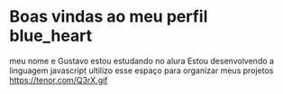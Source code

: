 # Boas vindas ao meu perfil blue_heart
meu nome e Gustavo 
estou estudando no alura 
Estou desenvolvendo a linguagem javascript 
ultilizo esse espaço para organizar meus projetos 
https://tenor.com/Q3rX.gif

